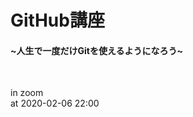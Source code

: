 <!-- title.md -->
<!-- sectionTitle: Title -->

# GitHub講座
#### ~人生で一度だけGitを使えるようになろう~

<br/>

in zoom  
at 2020-02-06 22:00  
